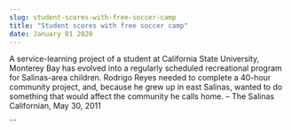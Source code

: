 ```yaml
---
slug: student-scores-with-free-soccer-camp
title: "Student scores with free soccer camp"
date: January 01 2020
---
```


 
<p>
  A service-learning project of a student at California State University,
  Monterey Bay has evolved into a regularly scheduled recreational program for
  Salinas-area children. Rodrigo Reyes needed to complete a 40-hour community
  project, and, because he grew up in east Salinas, wanted to do something that
  would affect the community he calls home. – The Salinas Californian, May 30,
  2011
</p>
```
